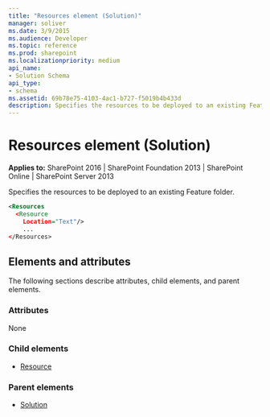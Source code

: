 ```yaml
---
title: "Resources element (Solution)"
manager: soliver
ms.date: 3/9/2015
ms.audience: Developer
ms.topic: reference
ms.prod: sharepoint
ms.localizationpriority: medium
api_name:
- Solution Schema
api_type:
- schema
ms.assetid: 69b78e75-4103-4ac1-b727-f5019b4b433d
description: Specifies the resources to be deployed to an existing Feature folder.
---
```


# Resources element (Solution)

**Applies to:** SharePoint 2016 | SharePoint Foundation 2013 | SharePoint Online | SharePoint Server 2013
  
Specifies the resources to be deployed to an existing Feature folder.
  
```XML
<Resources
  <Resource
    Location="Text"/>
    ...
</Resources>
```

## Elements and attributes

The following sections describe attributes, child elements, and parent elements.

### Attributes

None
   
### Child elements

- [Resource](resource-element-solution.md)
   
### Parent elements

- [Solution](solution-element-solution.md)
   

